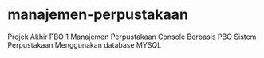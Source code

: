 # manajemen-perpustakaan
Projek Akhir PBO 1 Manajemen Perpustakaan Console Berbasis PBO
Sistem Perpustakaan Menggunakan database MYSQL
